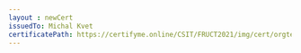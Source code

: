 ```yaml
--- 
layout : newCert 
issuedTo: Michal Kvet 
certificatePath: https://certifyme.online/CSIT/FRUCT2021/img/cert/orgteam/MichalKvet_7cf8b.png
--- 
```

